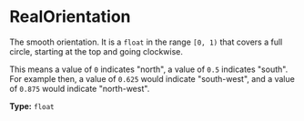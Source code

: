 # RealOrientation

The smooth orientation. It is a `float` in the range `[0, 1)` that covers a full circle, starting at the top and going clockwise.

This means a value of `0` indicates "north", a value of `0.5` indicates "south". For example then, a value of `0.625` would indicate "south-west", and a value of `0.875` would indicate "north-west".

**Type:** `float`

